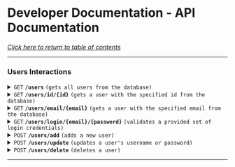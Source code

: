 # Developer Documentation - API Documentation
*[Click here to return to table of contents](../home.md)*

------------------------------------------------------------------------------------------

### Users Interactions

<details>
    <summary>
        <code>GET</code>
        <code><b>/users</b></code>
        <code>(gets all users from the database)</code>
    </summary>

##### Parameters

> None

##### Responses

> | http code | content-type | response |
> |---|---|---|
> | `200` | `text/plain;charset=UTF-8` | JSON String |

##### Code Snippets

<details>
    <summary>
        <code>cURL</code>
    </summary>
    
> ```javascript
>  curl --location 'https://poste-388415.uc.r.appspot.com/users'
> ```
</details>

<details>
    <summary>
        <code>Java - OkHttp</code>
    </summary>
    
> ```java
> OkHttpClient client = new OkHttpClient().newBuilder()
>   .build();
> Request request = new Request.Builder()
>   .url("https://poste-388415.uc.r.appspot.com/users")
>   .build();
> Response response = client.newCall(request).execute();
> ```
</details>

<details>
    <summary>
        <code>Java - Unirest</code>
    </summary>
    
> ```java
> Unirest.setTimeouts(0, 0);
> HttpResponse<String> response = Unirest.get("https://poste-388415.uc.r.appspot.com/users")
>   .asString();
> ```
</details>

<details>
    <summary>
        <code>C# - HttpClient</code>
    </summary>
    
> ```cs
> var client = new HttpClient();
> var request = new HttpRequestMessage(HttpMethod.Get, "https://poste-388415.uc.r.appspot.com/users");
> var response = await client.SendAsync(request);
> response.EnsureSuccessStatusCode();
> Console.WriteLine(await response.Content.ReadAsStringAsync());
> ```
</details>

<details>
    <summary>
        <code>C# - RestSharp</code>
    </summary>
    
> ```cs
> var options = new RestClientOptions("https://poste-388415.uc.r.appspot.com")
> {
>   MaxTimeout = -1,
> };
> var client = new RestClient(options);
> var request = new RestRequest("/users", Method.Get);
> RestResponse response = await client.ExecuteAsync(request);
> Console.WriteLine(response.Content);
> ```
</details>

</details>

<details>
    <summary>
        <code>GET</code>
        <code><b>/users/id/{id}</b></code>
        <code>(gets a user with the specified id from the database)</code>
    </summary>

##### Parameters

> | name | type | data type | description |
> |---|---|---|---|
> | `id` |  required | int ($int64) | The specific user id |

##### Responses

> | http code | content-type | response |
> |---|---|---|
> | `200` | `text/plain;charset=UTF-8` | JSON String |
> | `400` | `application/json` | JSON String |

##### Code Snippets

<details>
    <summary>
        <code>cURL</code>
    </summary>
    
> ```javascript
>  curl --location 'https://poste-388415.uc.r.appspot.com/users/id/1'
> ```
</details>

<details>
    <summary>
        <code>Java - OkHttp</code>
    </summary>
    
> ```java
>  OkHttpClient client = new OkHttpClient().newBuilder()
>    .build();
>  Request request = new Request.Builder()
>    .url("https://poste-388415.uc.r.appspot.com/users/id/1")
>    .build();
>  Response response = client.newCall(request).execute();
> ```
</details>

<details>
    <summary>
        <code>Java - Unirest</code>
    </summary>
    
> ```java
> Unirest.setTimeouts(0, 0);
> HttpResponse<String> response = Unirest.get("https://poste-388415.uc.r.appspot.com/users/id/1")
>   .asString();
> ```
</details>

<details>
    <summary>
        <code>C# - HttpClient</code>
    </summary>
    
> ```cs
> var client = new HttpClient();
> var request = new HttpRequestMessage(HttpMethod.Get, "https://poste-388415.uc.r.appspot.com/users/id/1");
> var response = await client.SendAsync(request);
> response.EnsureSuccessStatusCode();
> Console.WriteLine(await response.Content.ReadAsStringAsync());
> ```
</details>

<details>
    <summary>
        <code>C# - RestSharp</code>
    </summary>
    
> ```cs
> var options = new RestClientOptions("https://poste-388415.uc.r.appspot.com")
> {
>   MaxTimeout = -1,
> };
> var client = new RestClient(options);
> var request = new RestRequest("/users/id/1", Method.Get);
> RestResponse response = await client.ExecuteAsync(request);
> Console.WriteLine(response.Content);
> ```
</details>

</details>

<details>
    <summary>
        <code>GET</code>
        <code><b>/users/email/{email}</b></code>
        <code>(gets a user with the specified email from the database)</code>
    </summary>

##### Parameters

> | name | type | data type | description |
> |---|---|---|---|
> | `email` |  required | string | The specific user email |

##### Responses

> | http code | content-type | response |
> |---|---|---|
> | `200` | `text/plain;charset=UTF-8` | JSON String |
> | `400` | `application/json` | JSON String |

##### Code Snippets

<details>
    <summary>
        <code>cURL</code>
    </summary>
    
> ```javascript
>  curl --location 'https://poste-388415.uc.r.appspot.com/users/email/example@email.com'
> ```
</details>

<details>
    <summary>
        <code>Java - OkHttp</code>
    </summary>
    
> ```java
> OkHttpClient client = new OkHttpClient().newBuilder()
>   .build();
> Request request = new Request.Builder()
>   .url("https://poste-388415.uc.r.appspot.com/users/email/example@email.com")
>   .build();
> Response response = client.newCall(request).execute();
> ```
</details>

<details>
    <summary>
        <code>Java - Unirest</code>
    </summary>
    
> ```java
> Unirest.setTimeouts(0, 0);
> HttpResponse<String> response = Unirest.get("https://poste-388415.uc.r.appspot.com/users/email/example@email.com")
>   .asString();
> ```
</details>

<details>
    <summary>
        <code>C# - HttpClient</code>
    </summary>
    
> ```cs
> var client = new HttpClient();
> var request = new HttpRequestMessage(HttpMethod.Get, "https://poste-388415.uc.r.appspot.com/users/email/example@email.com");
> var response = await client.SendAsync(request);
> response.EnsureSuccessStatusCode();
> Console.WriteLine(await response.Content.ReadAsStringAsync());
> ```
</details>

<details>
    <summary>
        <code>C# - RestSharp</code>
    </summary>
    
> ```cs
> var options = new RestClientOptions("https://poste-388415.uc.r.appspot.com")
> {
>   MaxTimeout = -1,
> };
> var client = new RestClient(options);
> var request = new RestRequest("/users/email/example@email.com", Method.Get);
> RestResponse response = await client.ExecuteAsync(request);
> Console.WriteLine(response.Content);
> ```
</details>

</details>

<details>
    <summary>
        <code>GET</code>
        <code><b>/users/login/{email}/{password}</b></code>
        <code>(validates a provided set of login credentials)</code>
    </summary>

##### Parameters

> | name | type | data type | description |
> |---|---|---|---|
> | `email` |  required | string | The specific user email |
> | `password` |  required | string | The specific user password |

##### Responses

> | http code | content-type | response |
> |---|---|---|
> | `200` | `text/plain;charset=UTF-8` | JSON String |
> | `400` | `application/json` | JSON String |

##### Code Snippets

<details>
    <summary>
        <code>cURL</code>
    </summary>
    
> ```javascript
>  curl --location 'https://poste-388415.uc.r.appspot.com/users/login/example@email.com/passw0rd'
> ```
</details>

<details>
    <summary>
        <code>Java - OkHttp</code>
    </summary>
    
> ```java
> OkHttpClient client = new OkHttpClient().newBuilder()
>   .build();
> Request request = new Request.Builder()
>   .url("https://poste-388415.uc.r.appspot.com/users/login/example@email.com/passw0rd")
>   .build();
> Response response = client.newCall(request).execute();
> ```
</details>

<details>
    <summary>
        <code>Java - Unirest</code>
    </summary>
    
> ```java
> Unirest.setTimeouts(0, 0);
> HttpResponse<String> response = Unirest.get("https://poste-388415.uc.r.appspot.com/users/login/example@email.com/passw0rd")
>   .asString();
> ```
</details>

<details>
    <summary>
        <code>C# - HttpClient</code>
    </summary>
    
> ```cs
> var client = new HttpClient();
> var request = new HttpRequestMessage(HttpMethod.Get, "https://poste-388415.uc.r.appspot.com/users/login/example@email.com/passw0rd");
> var response = await client.SendAsync(request);
> response.EnsureSuccessStatusCode();
> Console.WriteLine(await response.Content.ReadAsStringAsync());
> ```
</details>

<details>
    <summary>
        <code>C# - RestSharp</code>
    </summary>
    
> ```cs
> var options = new RestClientOptions("https://poste-388415.uc.r.appspot.com")
> {
>   MaxTimeout = -1,
> };
> var client = new RestClient(options);
> var request = new RestRequest("/users/login/example@email.com/passw0rd", Method.Get);
> RestResponse response = await client.ExecuteAsync(request);
> Console.WriteLine(response.Content);
> ```
</details>

</details>

<details>
    <summary>
        <code>POST</code>
        <code><b>/users/add</b></code>
        <code>(adds a new user)</code>
    </summary>

##### Parameters

> | name | type | data type | description |
> |---|---|---|---|
> | `username` |  required | string | New user's username |
> | `email` |  required | string | New user's email |
> | `password` |  required | string | New user's password |

##### Responses

> | http code | content-type | response |
> |---|---|---|
> | `201` | `text/plain;charset=UTF-8` | JSON String |
> | `200` | `text/plain;charset=UTF-8` | JSON String |
> | `400` | `application/json` | JSON String |

##### Code Snippets

<details>
    <summary>
        <code>cURL</code>
    </summary>
    
> ```javascript
> curl --location 'https://poste-388415.uc.r.appspot.com/users/add' \
> --header 'Content-Type: application/x-www-form-urlencoded' \
> --data-urlencode 'email=example@email.com' \
> --data-urlencode 'username=DemoUser' \
> --data-urlencode 'password=passw0rd'
> ```
</details>

</details>

<details>
    <summary>
        <code>POST</code>
        <code><b>/users/update</b></code>
        <code>(updates a user's username or password)</code>
    </summary>

##### Parameters

> | name | type | data type | description |
> |---|---|---|---|
> | `username` |  required | string | The user's new username |
> | `email` |  required | string | The email of the targeted user |
> | `password` |  required | string | New user's new password |

##### Responses

> | http code | content-type | response |
> |---|---|---|
> | `201` | `text/plain;charset=UTF-8` | JSON String |
> | `400` | `application/json` | JSON String |

##### Code Snippets

<details>
    <summary>
        <code>cURL</code>
    </summary>
    
> ```javascript
> curl --location 'https://poste-388415.uc.r.appspot.com/users/update' \
> --header 'Content-Type: application/x-www-form-urlencoded' \
> --data-urlencode 'email=example@email.com' \
> --data-urlencode 'username=DemoUser' \
> --data-urlencode 'password=passw0rd'
> ```
</details>

</details>

<details>
    <summary>
        <code>POST</code>
        <code><b>/users/delete</b></code>
        <code>(deletes a user)</code>
    </summary>

##### Parameters

> | name | type | data type | description |
> |---|---|---|---|
> | `email` |  required | string | The email of the targeted user |
> | `password` |  required | string | The password of the targeted user |

##### Responses

> | http code | content-type | response |
> |---|---|---|
> | `201` | `text/plain;charset=UTF-8` | JSON String |
> | `400` | `application/json` | JSON String |

##### Code Snippets

<details>
    <summary>
        <code>cURL</code>
    </summary>
    
> ```javascript
> curl --location 'https://poste-388415.uc.r.appspot.com/users/delete' \
> --header 'Content-Type: application/x-www-form-urlencoded' \
> --data-urlencode 'email=example@email.com' \
> --data-urlencode 'password=passw0rd'
> ```
</details>

</details>

------------------------------------------------------------------------------------------
